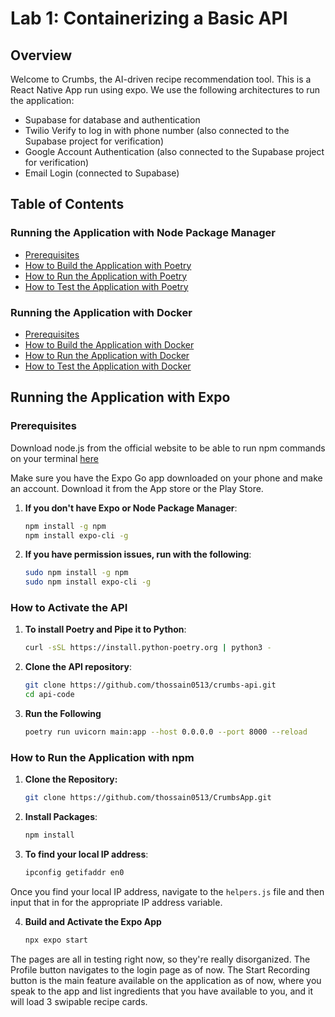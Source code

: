 # Lab 1: Containerizing a Basic API

## Overview 

Welcome to Crumbs, the AI-driven recipe recommendation tool. This is a React Native App run using expo. We use the following architectures to run the application:

- Supabase for database and authentication
- Twilio Verify to log in with phone number (also connected to the Supabase project for verification)
- Google Account Authentication (also connected to the Supabase project for verification)
- Email Login (connected to Supabase)


## Table of Contents

### Running the Application with Node Package Manager
- [Prerequisites](#node-package-manager-prerequisites)
- [How to Build the Application with Poetry](#how-to-build-the-application-with-poetry)
- [How to Run the Application with Poetry](#how-to-run-the-application-with-poetry)
- [How to Test the Application with Poetry](#how-to-test-the-application-with-poetry)

### Running the Application with Docker
- [Prerequisites](#docker-prerequisites)
- [How to Build the Application with Docker](#how-to-build-the-application-with-docker)
- [How to Run the Application with Docker](#how-to-run-the-application-with-docker)
- [How to Test the Application with Docker](#how-to-test-the-application-with-docker)

## Running the Application with Expo

### Prerequisites

Download node.js from the official website to be able to run npm commands on your terminal [here](https://nodejs.org/en)

Make sure you have the Expo Go app downloaded on your phone and make an account. Download it from the App store or the Play Store.

1. **If you don't have Expo or Node Package Manager**:
    ```bash
    npm install -g npm
    npm install expo-cli -g

2. **If you have permission issues, run with the following**:
    ```bash
    sudo npm install -g npm
    sudo npm install expo-cli -g

### How to Activate the API

1. **To install Poetry and Pipe it to Python**:
    ```bash
    curl -sSL https://install.python-poetry.org | python3 -


2. **Clone the API repository**:
    ```bash
    git clone https://github.com/thossain0513/crumbs-api.git
    cd api-code


3. **Run the Following**
    ```bash
    poetry run uvicorn main:app --host 0.0.0.0 --port 8000 --reload


### How to Run the Application with npm

1. **Clone the Repository:**
   ```bash
   git clone https://github.com/thossain0513/CrumbsApp.git

2. **Install Packages**:
    ```bash
    npm install

3. **To find your local IP address**:
    ```bash
    ipconfig getifaddr en0

Once you find your local IP address, navigate to the `helpers.js` file and then input that in for the appropriate IP address variable.

4. **Build and Activate the Expo App**
   ```bash
   npx expo start

The pages are all in testing right now, so they're really disorganized. The Profile button navigates to the login page as of now. The Start Recording button is the main feature available on the
application as of now, where you speak to the app and list ingredients that you have available to you, and it will load 3 swipable recipe cards.